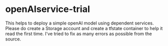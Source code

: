 # openAIservice-trial
This helps to deploy a simple openAI model using dependent services. Please do create a Storage account and create a tfstate container to help it read the first time. I've tried to fix as many errors as possible from the source.
